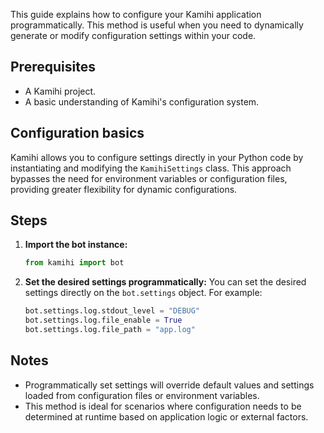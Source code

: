 This guide explains how to configure your Kamihi application programmatically. This method is useful when you need to dynamically generate or modify configuration settings within your code.

## Prerequisites

-   A Kamihi project.
-   A basic understanding of Kamihi's configuration system.

## Configuration basics

Kamihi allows you to configure settings directly in your Python code by instantiating and modifying the `KamihiSettings` class. This approach bypasses the need for environment variables or configuration files, providing greater flexibility for dynamic configurations.

## Steps

1. **Import the bot instance:** 
   ```python
   from kamihi import bot
   ```
2. **Set the desired settings programmatically:** You can set the desired settings directly on the `bot.settings` object. For example:
    ```python
    bot.settings.log.stdout_level = "DEBUG"
    bot.settings.log.file_enable = True
    bot.settings.log.file_path = "app.log"
    ```

## Notes

-   Programmatically set settings will override default values and settings loaded from configuration files or environment variables.
-   This method is ideal for scenarios where configuration needs to be determined at runtime based on application logic or external factors.
